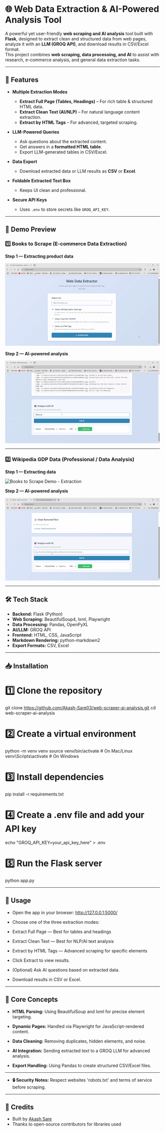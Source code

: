 # 🌐 Web Data Extraction & AI-Powered Analysis Tool

A powerful yet user-friendly **web scraping and AI analysis** tool built with **Flask**, designed to extract clean and structured data from web pages, analyze it with an **LLM (GROQ API)**, and download results in CSV/Excel format.  
This project combines **web scraping, data processing, and AI** to assist with research, e-commerce analysis, and general data extraction tasks.

---

## 📌 Features

- **Multiple Extraction Modes**
  - **Extract Full Page (Tables, Headings)** – For rich table & structured HTML data.
  - **Extract Clean Text (AI/NLP)** – For natural language content extraction.
  - **Extract by HTML Tags** – For advanced, targeted scraping.

- **LLM-Powered Queries**
  - Ask questions about the extracted content.
  - Get answers in a **formatted HTML table**.
  - Export LLM-generated tables in CSV/Excel.

- **Data Export**
  - Download extracted data or LLM results as **CSV** or **Excel**.

- **Foldable Extracted Text Box**
  - Keeps UI clean and professional.

- **Secure API Keys**
  - Uses `.env` to store secrets like `GROQ_API_KEY`.

---

## 📸 Demo Preview

### 1️⃣ Books to Scrape (E-commerce Data Extraction)

**Step 1 — Extracting product data** 

![Wikipedia GDP Demo - Extraction](assets/wikipedia_gdp_demo1.gif)

**Step 2 — AI-powered analysis**  

![Wikipedia GDP Demo - AI](assets/wikipedia_gdp_demo2.gif)

---

### 2️⃣ Wikipedia GDP Data (Professional / Data Analysis) 

**Step 1 — Extracting data** 

![Books to Scrape Demo - Extraction](assets/books_to_scrape_demo1.gif)

**Step 2 — AI-powered analysis**  

![Books to Scrape Demo - AI](assets/books_to_scrape_demo2.gif)

---

## 🛠 Tech Stack
- **Backend:** Flask (Python)
- **Web Scraping:** BeautifulSoup4, lxml, Playwright
- **Data Processing:** Pandas, OpenPyXL
- **AI/LLM:** GROQ API
- **Frontend:** HTML, CSS, JavaScript
- **Markdown Rendering:** python-markdown2
- **Export Formats:** CSV, Excel

---

## 📥 Installation

# 1️⃣ Clone the repository
git clone https://github.com/Akash-Sare03/web-scraper-ai-analysis.git
cd web-scraper-ai-analysis

# 2️⃣ Create a virtual environment
python -m venv venv
source venv/bin/activate   # On Mac/Linux
venv\Scripts\activate      # On Windows

# 3️⃣ Install dependencies
pip install -r requirements.txt

# 4️⃣ Create a .env file and add your API key
echo "GROQ_API_KEY=your_api_key_here" > .env

# 5️⃣ Run the Flask server
python app.py

---

## 🚀 Usage

- Open the app in your browser: http://127.0.0.1:5000/

- Choose one of the three extraction modes:

- Extract Full Page — Best for tables and headings

- Extract Clean Text — Best for NLP/AI text analysis

- Extract by HTML Tags — Advanced scraping for specific elements

- Click Extract to view results.

- (Optional) Ask AI questions based on extracted data.

- Download results in CSV or Excel.

---

## 🧠 Core Concepts

- **HTML Parsing:** Using BeautifulSoup and lxml for precise element targeting.

- **Dynamic Pages:** Handled via Playwright for JavaScript-rendered content.

- **Data Cleaning:** Removing duplicates, hidden elements, and noise.

- **AI Integration:** Sending extracted text to a GROQ LLM for advanced analysis.

- **Export Handling:** Using Pandas to create structured CSV/Excel files.

---


- **🔒 Security Notes:** Respect websites 'robots.txt' and terms of service before scraping.


---

## 🤝 Credits

- Built by [Akash Sare](https://github.com/Akash-Sare03)
- Thanks to open-source contributors for libraries used





